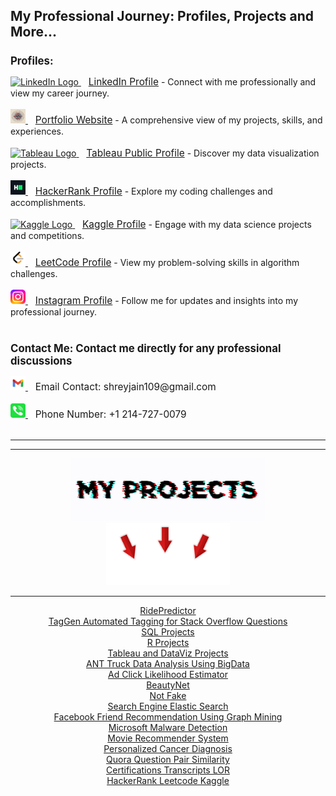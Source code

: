 <!DOCTYPE html>
<html lang='en'>
<head>
    <meta charset='UTF-8'>
    <meta name='viewport' content='width=device-width, initial-scale=1.0'>
</head>
<body>

<h1 style="font-size: 1.5em;">My Professional Journey: Profiles, Projects and More...</h1>

<h2 style="font-size: 1.2em;">Profiles:</h2>
<div>
    <a href='https://www.linkedin.com/in/shreyjain99/' target='_blank'>
        <img src='https://github.com/shreyjain99/shreyjain99/blob/main/linkedin%20logo%20v2.ico' alt='LinkedIn Logo' width='24' height='23'>
    </a> &nbsp;&nbsp; <a href='https://www.linkedin.com/in/shreyjain99/' target='_blank' style="font-size: 1.1em;">LinkedIn Profile</a> - Connect with me professionally and view my career journey.<br><br>
    
 <a href='#' target='_blank'>
        <img src='https://github.com/shreyjain99/shreyjain99/blob/main/portfolio%20logo.png' alt='Portfolio Logo' width='24' height='23'>
    </a> &nbsp;&nbsp; <a href='#' target='_blank' style="font-size: 1.1em;">Portfolio Website</a> - A comprehensive view of my projects, skills, and experiences.<br><br>
    
 <a href='https://public.tableau.com/app/profile/shrey.jain6858/vizzes' target='_blank'>
        <img src='https://github.com/shreyjain99/shreyjain99/blob/main/tableau%20logo%20v2.ico' alt='Tableau Logo' width='24' height='23'>
    </a> &nbsp;&nbsp; <a href='https://public.tableau.com/app/profile/shrey.jain6858/vizzes' target='_blank' style="font-size: 1.1em;">Tableau Public Profile</a> - Discover my data visualization projects.<br><br>
    
  <a href='https://www.hackerrank.com/profile/shreyjain99' target='_blank'>
        <img src='https://github.com/shreyjain99/shreyjain99/blob/main/hackerrank%20logo.png' alt='HackerRank Logo' width='24' height='23'>
    </a> &nbsp;&nbsp; <a href='https://www.hackerrank.com/profile/shreyjain99' target='_blank' style="font-size: 1.1em;">HackerRank Profile</a> - Explore my coding challenges and accomplishments.<br><br>
    
 <a href='https://www.kaggle.com/shreyjain99' target='_blank'>
        <img src='https://github.com/shreyjain99/shreyjain99/blob/main/kaggle%20logov2.ico' alt='Kaggle Logo' width='24' height='23'>
    </a> &nbsp;&nbsp; <a href='https://www.kaggle.com/shreyjain99' target='_blank' style="font-size: 1.1em;">Kaggle Profile</a> - Engage with my data science projects and competitions.<br><br>
    
 <a href='https://leetcode.com/u/shreyjain99/' target='_blank'>
        <img src='https://github.com/shreyjain99/shreyjain99/blob/main/LeetCode-logo.png' alt='LeetCode Logo' width='24' height='23'>
    </a> &nbsp;&nbsp; <a href='https://leetcode.com/u/shreyjain99/' target='_blank' style="font-size: 1.1em;">LeetCode Profile</a> - View my problem-solving skills in algorithm challenges.<br><br>
    
 <a href='https://www.instagram.com/plate.and.plane/' target='_blank'>
        <img src='https://github.com/shreyjain99/shreyjain99/blob/main/insta%20logo%20v2.png' alt='Instagram Logo' width='24' height='23'>
    </a> &nbsp;&nbsp; <a href='https://www.instagram.com/plate.and.plane/' target='_blank' style="font-size: 1.1em;">Instagram Profile</a> - Follow me for updates and insights into my professional journey.<br><br>
</div>

<h2 style="font-size: 1.2em;">Contact Me: Contact me directly for any professional discussions</h2>
<div>
    <a href="mailto:shreyjain109@gmail.com">
        <img src='https://github.com/shreyjain99/shreyjain99/blob/main/gmail-logo.svg' alt='Email Logo' width='24' height='23'>
    </a> &nbsp;&nbsp; <span style="font-size: 1.1em;">Email Contact: shreyjain109@gmail.com</span><br><br>
    
<a href="tel:+12147270079">
        <img src='https://github.com/shreyjain99/shreyjain99/blob/main/phone-logo.svg' alt='Phone Logo' width='24' height='23'>
    </a> &nbsp;&nbsp; <span style="font-size: 1.1em;">Phone Number: +1 214-727-0079</span><br><br>
</div>

<hr>
<hr>

<div align="center">
    <img height="100" src="https://github.com/shreyjain99/shreyjain99/blob/main/myprojects.gif" alt="Check GIF">
</div>

<div align="center">
    <img height="100" src="https://github.com/shreyjain99/shreyjain99/blob/main/below_arrow.gif" alt="Below Arrow GIF">
</div>

<hr>

<body>
    <div align="center">
        <a href="https://github.com/shreyjain99/RidePredictor">RidePredictor</a><br>
        <a href="https://github.com/shreyjain99/TagGen-Automated-Tagging-for-Stack-Overflow-Questions">TagGen Automated Tagging for Stack Overflow Questions</a><br>
        <a href="https://github.com/shreyjain99/SQL-Projects">SQL Projects</a><br>
        <a href="https://github.com/shreyjain99/R-Projects">R Projects</a><br>
        <a href="https://github.com/shreyjain99/Tableau-and-DataViz-Projects">Tableau and DataViz Projects</a><br>
        <a href="https://github.com/shreyjain99/ANT-Truck-Data-Analysis-Using-BigData">ANT Truck Data Analysis Using BigData</a><br>
        <a href="https://github.com/shreyjain99/Ad-Click-Likelihood-Estimator">Ad Click Likelihood Estimator</a><br>
        <a href="https://github.com/shreyjain99/BeautyNet">BeautyNet</a><br>
        <a href="https://github.com/shreyjain99/Not-Fake">Not Fake</a><br>
        <a href="https://github.com/shreyjain99/Search-Engine-Elastic-Search">Search Engine Elastic Search</a><br>
        <a href="https://github.com/shreyjain99/Facebook-Friend-Recommendation-Using-Graph-Mining">Facebook Friend Recommendation Using Graph Mining</a><br>
        <a href="https://github.com/shreyjain99/Microsoft-Malware-Detection">Microsoft Malware Detection</a><br>
        <a href="https://github.com/shreyjain99/Movie-Recommender-System">Movie Recommender System</a><br>
        <a href="https://github.com/shreyjain99/Personalized-Cancer-Diagnosis">Personalized Cancer Diagnosis</a><br>
        <a href="https://github.com/shreyjain99/Quora-Question-Pair-Similarity">Quora Question Pair Similarity</a><br>
        <a href="https://github.com/shreyjain99/Certifications-Transcripts-LOR">Certifications Transcripts LOR</a><br>
        <a href="https://github.com/shreyjain99/HackerRank-Leetcode-Kaggle">HackerRank Leetcode Kaggle</a>
    </div>
</body>


</body>
</html>
